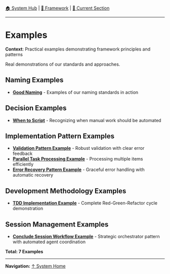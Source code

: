 [🏠 System Hub](INDEX.md) | [📁 Framework](./) | [📖 Current Section](#)

---

# Examples

**Context**: Practical examples demonstrating framework principles and patterns


Real demonstrations of our standards and approaches.

## Naming Examples
- **[Good Naming](examples/good-naming.md)** - Examples of our naming standards in action

## Decision Examples
- **[When to Script](examples/when-to-script.md)** - Recognizing when manual work should be automated

## Implementation Pattern Examples
- **[Validation Pattern Example](examples/validation-pattern-example.md)** - Robust validation with clear error feedback
- **[Parallel Task Processing Example](examples/parallel-task-processing-example.md)** - Processing multiple items efficiently
- **[Error Recovery Pattern Example](examples/error-recovery-pattern-example.md)** - Graceful error handling with automatic recovery

## Development Methodology Examples
- **[TDD Implementation Example](examples/tdd-implementation-example.md)** - Complete Red-Green-Refactor cycle demonstration

## Session Management Examples
- **[Conclude Session Workflow Example](examples/conclude-session-workflow-example.md)** - Strategic orchestrator pattern with automated agent coordination

**Total: 7 Examples**

---
**Navigation:** [↑ System Home](INDEX.md)

